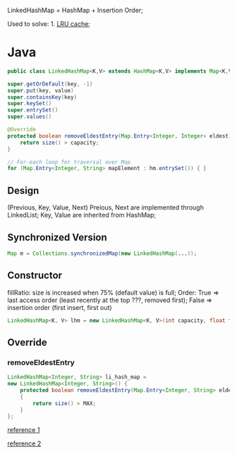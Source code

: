 LinkedHashMap = HashMap + Insertion Order;

Used to solve: 1. [LRU cache](https://leetcode.com/problems/lru-cache/);

# Java
```java
public class LinkedHashMap<K,​V> extends HashMap<K,​V> implements Map<K,​V>

super.getOrDefault(key, -1)
super.put(key, value)
super.containsKey(key)
super.keySet()
super.entrySet()
super.values()

@Override
protected boolean removeEldestEntry(Map.Entry<Integer, Integer> eldest) {
    return size() > capacity; 
}

// For-each loop for traversal over Map
for (Map.Entry<Integer, String> mapElement : hm.entrySet()) { }
```

## Design
(Previous, Key, Value, Next)
Preious, Next are implemented through LinkedList;
Key, Value are inherited from HashMap;

## Synchronized Version
```java
Map m = Collections.synchronizedMap(new LinkedHashMap(...));
```

## Constructor
fillRatio: size is increased when 75% (default value) is full;
Order: True => last access order (least recently at the top ???, removed first); False => insertion order (first insert, first out)
```java
LinkedHashMap<K, V> lhm = new LinkedHashMap<K, V>(int capacity, float fillRatio, boolean Order);
```

## Override

### removeEldestEntry
``` java
LinkedHashMap<Integer, String> li_hash_map =
new LinkedHashMap<Integer, String>() {
    protected boolean removeEldestEntry(Map.Entry<Integer, String> eldest)
    {
        return size() > MAX;
    }
};
```
        

[reference 1](https://www.geeksforgeeks.org/linkedhashmap-class-in-java/)

[reference 2](https://www.geeksforgeeks.org/linkedhashmap-class-in-java/)
